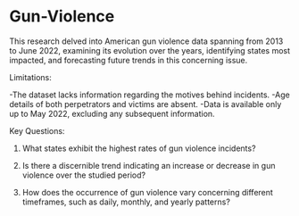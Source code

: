 # Gun-Violence
This research delved into American gun violence data spanning from 2013 to June 2022, examining its evolution over the years, identifying states most impacted, and forecasting future trends in this concerning issue.

Limitations:

-The dataset lacks information regarding the motives behind incidents.
-Age details of both perpetrators and victims are absent.
-Data is available only up to May 2022, excluding any subsequent information.

Key Questions:

1. What states exhibit the highest rates of gun violence incidents?

2. Is there a discernible trend indicating an increase or decrease in gun violence over the studied period?

3. How does the occurrence of gun violence vary concerning different timeframes, such as daily, monthly, and yearly patterns?
